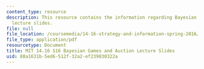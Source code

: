 ```yaml
---
content_type: resource
description: This resource contains the information regarding Bayesian Games and auction
  lecture slides.
file: null
file_location: /coursemedia/14-16-strategy-and-information-spring-2016/88a1631b5ed6512f32a2ef239830322a_MIT14_16S16_Bayesian.pdf
file_type: application/pdf
resourcetype: Document
title: MIT 14.16 S16 Bayesian Games and Auction Lecture Slides
uid: 88a1631b-5ed6-512f-32a2-ef239830322a
---
```

